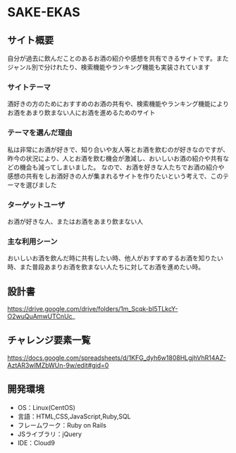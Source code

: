 # SAKE-EKAS

## サイト概要
自分が過去に飲んだことのあるお酒の紹介や感想を共有できるサイトです。またジャンル別で分けれたり、検索機能やランキング機能も実装されています

### サイトテーマ
酒好きの方のためにおすすめのお酒の共有や、検索機能やランキング機能によりお酒をあまり飲まない人にお酒を進めるためのサイト

### テーマを選んだ理由
私は非常にお酒が好きで、知り合いや友人等とお酒を飲むのが好きなのですが、昨今の状況により、人とお酒を飲む機会が激減し、おいしいお酒の紹介や共有などの機会も減ってしまいました。 なので、お酒を好きな人たちでお酒の紹介や感想の共有をしお酒好きの人が集まれるサイトを作りたいという考えで、このテーマを選びました

### ターゲットユーザ
お酒が好きな人、またはお酒をあまり飲まない人

### 主な利用シーン
おいしいお酒を飲んだ時に共有したい時、他人がおすすめするお酒を知りたい時、また普段あまりお酒を飲まない人たちに対してお酒を進めたい時。

## 設計書
https://drive.google.com/drive/folders/1m_Scqk-bI5TLkcY-O2wuQuAmwUTCnUc_

## チャレンジ要素一覧
https://docs.google.com/spreadsheets/d/1KFG_dyh6w1808HLgjhVhR14AZ-AztAR3wIMZbWUn-9w/edit#gid=0

## 開発環境
- OS：Linux(CentOS)
- 言語：HTML,CSS,JavaScript,Ruby,SQL
- フレームワーク：Ruby on Rails
- JSライブラリ：jQuery
- IDE：Cloud9

